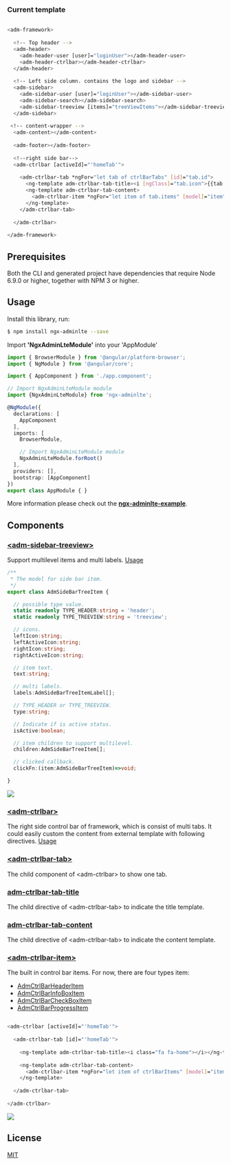 ### Current template

```bash

<adm-framework>
 
  <!-- Top header -->
  <adm-header>
    <adm-header-user [user]="loginUser"></adm-header-user>
    <adm-header-ctrlbar></adm-header-ctrlbar>
  </adm-header>
 
  <!-- Left side column. contains the logo and sidebar -->
  <adm-sidebar>
    <adm-sidebar-user [user]="loginUser"></adm-sidebar-user>
    <adm-sidebar-search></adm-sidebar-search>
    <adm-sidebar-treeview [items]="treeViewItems"></adm-sidebar-treeview>
  </adm-sidebar>
 
 <!-- content-wrapper -->
  <adm-content></adm-content>
 
  <adm-footer></adm-footer>
 
  <!--right side bar-->
  <adm-ctrlbar [activeId]="'homeTab'">
  
    <adm-ctrlbar-tab *ngFor="let tab of ctrlBarTabs" [id]="tab.id">
      <ng-template adm-ctrlbar-tab-title><i [ngClass]="tab.icon">{{tab.title}}</i></ng-template>
      <ng-template adm-ctrlbar-tab-content>
        <adm-ctrlbar-item *ngFor="let item of tab.items" [model]="item"></adm-ctrlbar-item>
      </ng-template>
    </adm-ctrlbar-tab>
 
  </adm-ctrlbar>
 
</adm-framework>

```

## Prerequisites

Both the CLI and generated project have dependencies that require Node 6.9.0 or higher, together
with NPM 3 or higher.

## Usage

Install this library, run:

```bash
$ npm install ngx-adminlte --save
```
Import **'NgxAdminLteModule'** into your 'AppModule'

```typescript
import { BrowserModule } from '@angular/platform-browser';
import { NgModule } from '@angular/core';

import { AppComponent } from './app.component';

// Import NgxAdminLteModule module
import {NgxAdminLteModule} from 'ngx-adminlte';

@NgModule({
  declarations: [
    AppComponent
  ],
  imports: [
    BrowserModule,

    // Import NgxAdminLteModule module
    NgxAdminLteModule.forRoot()
  ],
  providers: [],
  bootstrap: [AppComponent]
})
export class AppModule { }
```
More information please check out the [**ngx-adminlte-example**](https://github.com/zmlcoder/ngx-adminlte-example).

## Components

### [&lt;adm-sidebar-treeview&gt;](https://github.com/zmlcoder/ngx-adminlte/blob/master/src/sidebar/adm-sidebar-treeview.component.ts)

Support multilevel items and multi labels.
[Usage](https://github.com/zmlcoder/ngx-adminlte-example/blob/master/src/app.component.ts#L46)

```typescript
/**
 * The model for side bar item.
 */
export class AdmSideBarTreeItem {

  // possible type value.
  static readonly TYPE_HEADER:string = 'header';
  static readonly TYPE_TREEVIEW:string = 'treeview';

  // icons.
  leftIcon:string;
  leftActiveIcon:string;
  rightIcon:string;
  rightActiveIcon:string;

  // item text.
  text:string;

  // multi labels.
  labels:AdmSideBarTreeItemLabel[];

  // TYPE_HEADER or TYPE_TREEVIEW.
  type:string;

  // Indicate if is active status.
  isActive:boolean;

  // item children to support multilevel.
  children:AdmSideBarTreeItem[];

  // clicked callback.
  clickFn:(item:AdmSideBarTreeItem)=>void;

}

```
![](https://github.com/zmlcoder/ngx-adminlte/blob/master/screenshots/sidebar.gif)

### [&lt;adm-ctrlbar&gt;](https://github.com/zmlcoder/ngx-adminlte/blob/master/src/ctrlbar/adm-ctrlbar.component.ts#L89)

The right side control bar of framework, which is consist of multi tabs. It could easily custom the content from external template with following directives.
[Usage](https://github.com/zmlcoder/ngx-adminlte-example/blob/master/src/app.component.ts#L139)

### [&lt;adm-ctrlbar-tab&gt;](https://github.com/zmlcoder/ngx-adminlte/blob/master/src/ctrlbar/adm-ctrlbar.component.ts#L44)
The child component of &lt;adm-ctrlbar&gt; to show one tab.

### [adm-ctrlbar-tab-title](https://github.com/zmlcoder/ngx-adminlte/blob/master/src/ctrlbar/adm-ctrlbar.component.ts#L26)
The child directive of &lt;adm-ctrlbar-tab&gt; to indicate the title template.

### [adm-ctrlbar-tab-content](https://github.com/zmlcoder/ngx-adminlte/blob/master/src/ctrlbar/adm-ctrlbar.component.ts#L35)
The child directive of &lt;adm-ctrlbar-tab&gt; to indicate the content template.

### [&lt;adm-ctrlbar-item&gt;](https://github.com/zmlcoder/ngx-adminlte/blob/master/src/ctrlbar/adm-ctrlbar-item.component.ts)
The built in control bar items. For now, there are four types item: 
- [AdmCtrlBarHeaderItem](https://github.com/zmlcoder/ngx-adminlte/blob/master/src/shared/models/AdmCtrlBarHeaderItem.ts)
- [AdmCtrlBarInfoBoxItem](https://github.com/zmlcoder/ngx-adminlte/blob/master/src/shared/models/AdmCtrlBarInfoBoxItem.ts)
- [AdmCtrlBarCheckBoxItem](https://github.com/zmlcoder/ngx-adminlte/blob/master/src/shared/models/AdmCtrlBarCheckBoxItem.ts)
- [AdmCtrlBarProgressItem](https://github.com/zmlcoder/ngx-adminlte/blob/master/src/shared/models/AdmCtrlBarProgressItem.ts)

```bash

<adm-ctrlbar [activeId]="'homeTab'">
  
  <adm-ctrlbar-tab [id]="'homeTab'">
  
    <ng-template adm-ctrlbar-tab-title><i class="fa fa-home"></i></ng-template>
    
    <ng-template adm-ctrlbar-tab-content>
      <adm-ctrlbar-item *ngFor="let item of ctrlBarItems" [model]="item"></adm-ctrlbar-item>
    </ng-template>
    
  </adm-ctrlbar-tab>
  
</adm-ctrlbar>

```
![](https://github.com/zmlcoder/ngx-adminlte/blob/master/screenshots/ctrlbar.gif)

## License
 [MIT](/LICENSE)

